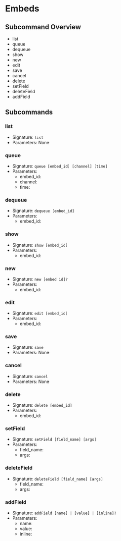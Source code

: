 # Embeds

## Subcommand Overview
* list
* queue
* dequeue
* show
* new
* edit
* save
* cancel
* delete
* setField
* deleteField
* addField

## Subcommands

### list
* Signature: `list`
* Parameters: None

### queue
* Signature: `queue [embed_id] [channel] [time]`
* Parameters:
  - embed_id: 
  - channel: 
  - time:

### dequeue
* Signature: `dequeue [embed_id]`
* Parameters:
  - embed_id:

### show
* Signature: `show [embed_id]`
* Parameters:
  - embed_id:

### new
* Signature: `new [embed id]?`
* Parameters:
  - embed_id:

### edit
* Signature: `edit [embed_id]`
* Parameters:
  - embed_id:

### save
* Signature: `save`
* Parameters: None

### cancel
* Signature: `cancel`
* Parameters: None

### delete
* Signature: `delete [embed_id]`
* Parameters:
  - embed_id:

### setField
* Signature: `setField [field_name] [args]`
* Parameters:
  - field_name:
  - args:

### deleteField
* Signature: `deleteField [field_name] [args]`
  - field_name:
  - args:

### addField
* Signature: `addField [name] | [value] | [inline]?`
* Parameters:
  - name:
  - value:
  - inline:
